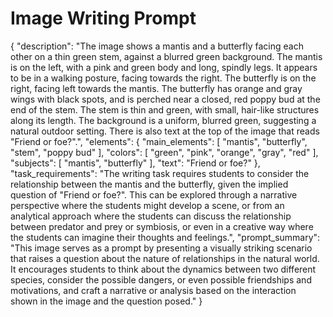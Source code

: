 # Image Writing Prompt

{
  "description": "The image shows a mantis and a butterfly facing each other on a thin green stem, against a blurred green background. The mantis is on the left, with a pink and green body and long, spindly legs. It appears to be in a walking posture, facing towards the right. The butterfly is on the right, facing left towards the mantis. The butterfly has orange and gray wings with black spots, and is perched near a closed, red poppy bud at the end of the stem. The stem is thin and green, with small, hair-like structures along its length. The background is a uniform, blurred green, suggesting a natural outdoor setting. There is also text at the top of the image that reads \"Friend or foe?\".",
  "elements": {
    "main_elements": [
      "mantis",
      "butterfly",
       "stem",
        "poppy bud"
    ],
    "colors": [
      "green",
      "pink",
      "orange",
      "gray",
       "red"
    ],
     "subjects": [
      "mantis",
      "butterfly"
    ],
   "text": "Friend or foe?"
  },
  "task_requirements": "The writing task requires students to consider the relationship between the mantis and the butterfly, given the implied question of \"Friend or foe?\". This can be explored through a narrative perspective where the students might develop a scene, or from an analytical approach where the students can discuss the relationship between predator and prey or symbiosis, or even in a creative way where the students can imagine their thoughts and feelings.",
  "prompt_summary": "This image serves as a prompt by presenting a visually striking scenario that raises a question about the nature of relationships in the natural world. It encourages students to think about the dynamics between two different species, consider the possible dangers, or even possible friendships and motivations, and craft a narrative or analysis based on the interaction shown in the image and the question posed."
}